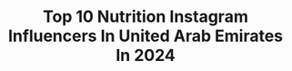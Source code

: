 ---
title: Top 10 Nutrition Instagram Influencers In United Arab Emirates In 2024
description: >-
  Find top nutrition Instagram influencers in United Arab Emirates in 2024. Most popular hashtags: #healthylifestyle #fitnessmotivation #fitness #dubai.
platform: Instagram
hits: 24
text_top: Identify the most popular Instagram profiles on inBeat.
text_bottom: Our platform holds 24 Instagram influencers like this in United Arab Emirates for you to work with.
profiles:
  - username: "lama_gharaibeh"
    fullname: >-
      
    bio: >-
      📌Finding Joy In Cooking 📌Recipe Developer📚 📌Bachelor Degree Nutrition And Food Technology ❤️الوصفات بالعربيه في التعليقات lama_gharaibeh@yahoo.com
    location: "United Arab Emirates"
    followers: 39082
    engagement: 139
    commentsToLikes: 0.217853
    id: ck5hrufivvhzo0i11rl3ujv6r
    verified: false
    hashtags: "#dubaifoodbloggers, #tastingtable, #f52community, #easyrecipes"
  - username: "dr_sasani"
    fullname: >-
      SAEED SASSANI
    bio: >-
      Nutrition & Supplement program Blood Work,IV therapy,TRT Dr in UAE federation Chairman of Medical Committee in Asian Federation @excellageclinic
    location: "United Arab Emirates"
    followers: 43276
    engagement: 87
    commentsToLikes: 0.004179
    id: ck5hp9aguqysj0i113mvvbi4a
    verified: false
    hashtags: "#diet, #cardio, #modeling, #sports"
  - username: "chiara.seidenader"
    fullname: >-
      Chiara Seidenader
    bio: >-
      Longevity | Nutrition | Wellness 🇦🇪 @beautytreatsco @beconsultuae Tedx Speaker 👇Start your Energy Upgrade program 👇
    location: "United Arab Emirates"
    followers: 200134
    engagement: 57
    commentsToLikes: 0.060362
    id: ck138rjw5hnzt0i190u59frqh
    verified: false
    hashtags: "#longevitydubai, #dubaiweekend, #lifeindubai, #dubaihealth"
  - username: "aliceveglio"
    fullname: >-
      Alice Veglio | CELEBRITY COACH
    bio: >-
      💎CEO & Founder @brightandfit_fitness_program 👑 @missmultiverse 2023 🎓Nutrition Science Stanford Medicine 🎓Life Coach, L3 PT 📖 Best-selling author
    location: "United Arab Emirates"
    followers: 478398
    engagement: 49
    commentsToLikes: 0.008498
    id: ckap0f6r1q0do0i789vavllmg
    verified: false
    hashtags: "#ibiza, #fitnessprogramitalia, #dubai, #fitness"
  - username: "mirnasabbagh"
    fullname: >-
      ميرنا الصباغ - Mirna Sabbagh
    bio: >-
      Mom of 2 🍒Licensed Dietitian⁣, IBCLC 🍉Nutrition courses and free guides in bio احصلي على كورسات ومعلومات مجانية Founder @littlekokos
    location: "United Arab Emirates"
    followers: 297665
    engagement: 29
    commentsToLikes: 0.164077
    id: ck0ueqyhglwi70i19n5fee3q8
    verified: false
    hashtags: "#mirnasabbagh, #dubaifoodie, #babytips, #dubaimommyblogger"
  - username: "tie.el"
    fullname: >-
      Olena Peretiatko
    bio: >-
      From Ukraine with love 💙💛 Currently in Dubai📍 Nutritionist🌱@houses partner🔐
    location: "United Arab Emirates"
    followers: 1037462
    engagement: 2
    commentsToLikes: 0.003224
    id: ckap4167m5e010i78w6n94aq7
    verified: false
    hashtags: ""
  - username: "xgaithx"
    fullname: >-
      Gaith Ali
    bio: >-
      ‏✖️GAITH ALI -غيث علي✖️ ✖️ 🥇بطل اسياو العراق للفتنس فيزيك🥇✖️ ✖️‏SNAP : XGAITHX✖️ ‏✖️ personal trainer ✖️ @olimp_sport_nutrition
    location: "United Arab Emirates"
    followers: 22539
    engagement: 326
    commentsToLikes: 0.022143
    id: ck5hp9ateqyts0i116yhdl14i
    verified: false
    hashtags: "#no, #olimp, #team"
  - username: "literallyanika"
    fullname: >-
      Anika Morjaria
    bio: >-
      Certified Personal Trainer & Nutrition Coach DM for personal training packages↗️ Health-Strength-Aesthetics @evolve_health🔥 Dubai🇦🇪🇬🇧
    location: "United Arab Emirates"
    followers: 56323
    engagement: 72
    commentsToLikes: 0.114268
    id: ck5q38zq0jspx0i11z2fgbnmk
    verified: false
    hashtags: "#healthcoaching, #workoutoftheday, #indianblogger, #healthyfoodie"
  - username: "maritaardalsbakke"
    fullname: >-
      Marit Årdalsbakke 🇳🇴🏋
    bio: >-
      🇦🇪Head coach at @curvalicious.fit in Dubai 🏋️‍♀️🇳🇴National team Weightlifter 👩‍🎓Physiotherapist, strength and nutrition coach 😍@fynd.no @barebellsuae
    location: "United Arab Emirates"
    followers: 6346
    engagement: 426
    commentsToLikes: 0.057537
    id: ck5zyappb9jag0i14lgxj4cr2
    verified: false
    hashtags: "#hookgripnordic, #fitnessmotivation, #fitness, #caffeinandkilos"
  - username: "mitunds"
    fullname: >-
      MITUN DE SARKAR
    bio: >-
      ⛑DHA Clinical Dietitian 🥙CEO @simplyhealthybymitun 🏋️‍♀️CEO @simplyhealthyf.i.t 🌯Brand Ambassador 4U @costacoffeeuae 🎤Founder,singer @raagafactory
    location: "United Arab Emirates"
    followers: 43347
    engagement: 221
    commentsToLikes: 0.036741
    id: ck0w2isdhokrq0i193z1l9606
    verified: false
    hashtags: "#nutrition, #mydubai, #fatloss, #dietitian"
---